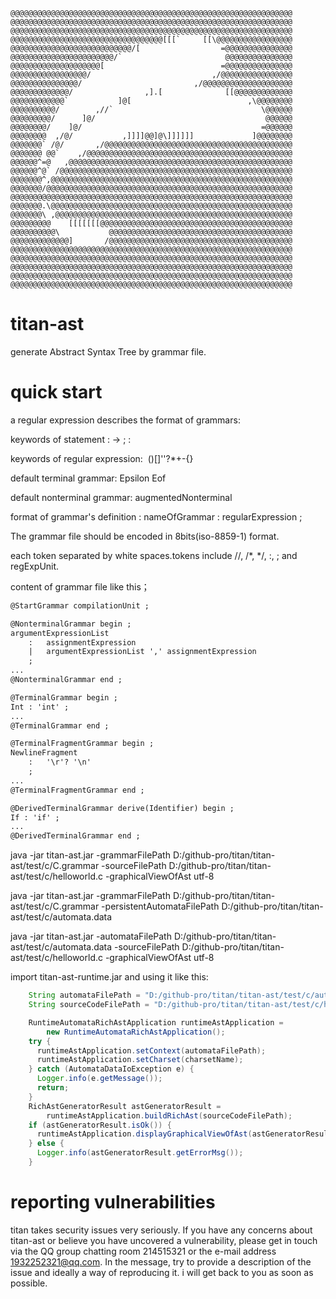 ```
@@@@@@@@@@@@@@@@@@@@@@@@@@@@@@@@@@@@@@@@@@@@@@@@@@@@@@@@@@@@@@@
@@@@@@@@@@@@@@@@@@@@@@@@@@@@@@@@@@@@@@@@@@@@@@@@@@@@@@@@@@@@@@@
@@@@@@@@@@@@@@@@@@@@@@@@@@@@@@@@@@@@@@@@@@@@@@@@@@@@@@@@@@@@@@@
@@@@@@@@@@@@@@@@@@@@@@@@@@@@@@@@@@[[[`     [[\@@@@@@@@@@@@@@@@@
@@@@@@@@@@@@@@@@@@@@@@@@@@@/[                  =@@@@@@@@@@@@@@@
@@@@@@@@@@@@@@@@@@@@@@@/`                       @@@@@@@@@@@@@@@
@@@@@@@@@@@@@@@@@@@@[                          =@@@@@@@@@@@@@@@
@@@@@@@@@@@@@@@@@/                           ,/@@@@@@@@@@@@@@@@
@@@@@@@@@@@@@@@/                         ,/@@@@@@@@@@@@@@@@@@@@
@@@@@@@@@@@@@/                ,].[              [[@@@@@@@@@@@@@
@@@@@@@@@@@@`           ]@[                          ,\@@@@@@@@
@@@@@@@@@@/        ,//`                                 \@@@@@@
@@@@@@@@@/      ]@/                                      @@@@@@
@@@@@@@@/    ]@/                                        =@@@@@@
@@@@@@@@  ,/@/           ,]]]]@@]@\]]]]]]             ]@@@@@@@@
@@@@@@@` /@/       ,/@@@@@@@@@@@@@@@@@@@@@@@@@@@@@@@@@@@@@@@@@@
@@@@@@@ @@`    ,/@@@@@@@@@@@@@@@@@@@@@@@@@@@@@@@@@@@@@@@@@@@@@@
@@@@@@^=@   ,@@@@@@@@@@@@@@@@@@@@@@@@@@@@@@@@@@@@@@@@@@@@@@@@@@
@@@@@@^@` /@@@@@@@@@@@@@@@@@@@@@@@@@@@@@@@@@@@@@@@@@@@@@@@@@@@@
@@@@@@@^,@@@@@@@@@@@@@@@@@@@@@@@@@@@@@@@@@@@@@@@@@@@@@@@@@@@@@@
@@@@@@@/@@@@@@@@@@@@@@@@@@@@@@@@@@@@@@@@@@@@@@@@@@@@@@@@@@@@@@@
@@@@@@@@@@@@@@@@@@@@@@@@@@@@@@@@@@@@@@@@@@@@@@@@@@@@@@@@@@@@@@@
@@@@@@@.\@@@@@@@@@@@@@@@@@@@@@@@@@@@@@@@@@@@@@@@@@@@@@@@@@@@@@@
@@@@@@@\ ,@@@@@@@@@@@@@@@@@@@@@@@@@@@@@@@@@@@@@@@@@@@@@@@@@@@@@
@@@@@@@@@    [[[[[[[@@@@@@@@@@@@@@@@@@@@@@@@@@@@@@@@@@@@@@@@@@@
@@@@@@@@@@\           @@@@@@@@@@@@@@@@@@@@@@@@@@@@@@@@@@@@@@@@@
@@@@@@@@@@@@@]       /@@@@@@@@@@@@@@@@@@@@@@@@@@@@@@@@@@@@@@@@@
@@@@@@@@@@@@@@@@@@@@@@@@@@@@@@@@@@@@@@@@@@@@@@@@@@@@@@@@@@@@@@@
@@@@@@@@@@@@@@@@@@@@@@@@@@@@@@@@@@@@@@@@@@@@@@@@@@@@@@@@@@@@@@@
@@@@@@@@@@@@@@@@@@@@@@@@@@@@@@@@@@@@@@@@@@@@@@@@@@@@@@@@@@@@@@@
@@@@@@@@@@@@@@@@@@@@@@@@@@@@@@@@@@@@@@@@@@@@@@@@@@@@@@@@@@@@@@@
@@@@@@@@@@@@@@@@@@@@@@@@@@@@@@@@@@@@@@@@@@@@@@@@@@@@@@@@@@@@@@@
```
# titan-ast

generate Abstract Syntax Tree by grammar file.


# quick start
a regular expression describes the format of grammars:

keywords of statement :  -> ; :

keywords of regular expression:  ()[]''?*+-{}

default terminal grammar:  Epsilon Eof

default nonterminal grammar:  augmentedNonterminal

format of grammar's definition : nameOfGrammar  : regularExpression ;

The grammar file should be encoded in 8bits(iso-8859-1) format.

each token separated by white spaces.tokens include  //, /*, */, :, ; and regExpUnit.

content of grammar file like this；

```html
@StartGrammar compilationUnit ;

@NonterminalGrammar begin ;
argumentExpressionList
    :   assignmentExpression
    |   argumentExpressionList ',' assignmentExpression
    ;
...
@NonterminalGrammar end ;

@TerminalGrammar begin ;
Int : 'int' ;
...
@TerminalGrammar end ;

@TerminalFragmentGrammar begin ;
NewlineFragment
	: 	'\r'? '\n'
	;
...
@TerminalFragmentGrammar end ;

@DerivedTerminalGrammar derive(Identifier) begin ;
If : 'if' ;
...
@DerivedTerminalGrammar end ;
```

java -jar  titan-ast.jar  -grammarFilePath D:/github-pro/titan/titan-ast/test/c/C.grammar -sourceFilePath D:/github-pro/titan/titan-ast/test/c/helloworld.c  -graphicalViewOfAst utf-8

java -jar  titan-ast.jar  -grammarFilePath  D:/github-pro/titan/titan-ast/test/c/C.grammar  -persistentAutomataFilePath  D:/github-pro/titan/titan-ast/test/c/automata.data

java -jar  titan-ast.jar  -automataFilePath D:/github-pro/titan/titan-ast/test/c/automata.data -sourceFilePath  D:/github-pro/titan/titan-ast/test/c/helloworld.c -graphicalViewOfAst utf-8

import titan-ast-runtime.jar and using it like this:

```java
    String automataFilePath = "D:/github-pro/titan/titan-ast/test/c/automata.data";
    String sourceCodeFilePath = "D:/github-pro/titan/titan-ast/test/c/helloworld.c";

    RuntimeAutomataRichAstApplication runtimeAstApplication =
        new RuntimeAutomataRichAstApplication();
    try {
      runtimeAstApplication.setContext(automataFilePath);
      runtimeAstApplication.setCharset(charsetName);
    } catch (AutomataDataIoException e) {
      Logger.info(e.getMessage());
      return;
    }
    RichAstGeneratorResult astGeneratorResult =
        runtimeAstApplication.buildRichAst(sourceCodeFilePath);
    if (astGeneratorResult.isOk()) {
      runtimeAstApplication.displayGraphicalViewOfAst(astGeneratorResult.getOkAst());
    } else {
      Logger.info(astGeneratorResult.getErrorMsg());
    }
```



# reporting vulnerabilities

titan takes security issues very seriously. If you have any concerns about titan-ast or believe you have uncovered a vulnerability, please get in touch via the QQ group chatting room 214515321 or the e-mail address 1932252321@qq.com. In the message, try to provide a description of the issue and ideally a way of reproducing it. i will get back to you as soon as possible.
